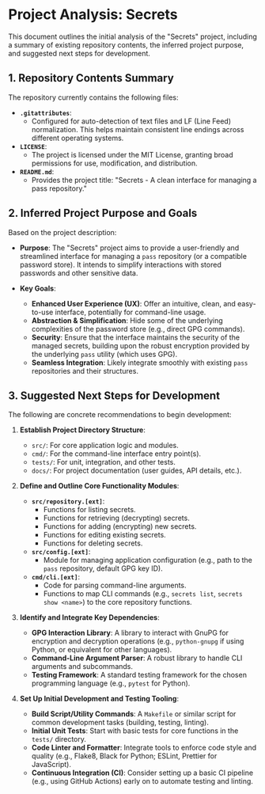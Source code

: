 # Project Analysis: Secrets

This document outlines the initial analysis of the "Secrets" project, including a summary of existing repository contents, the inferred project purpose, and suggested next steps for development.

## 1. Repository Contents Summary

The repository currently contains the following files:

*   **`.gitattributes`**:
    *   Configured for auto-detection of text files and LF (Line Feed) normalization. This helps maintain consistent line endings across different operating systems.
*   **`LICENSE`**:
    *   The project is licensed under the MIT License, granting broad permissions for use, modification, and distribution.
*   **`README.md`**:
    *   Provides the project title: "Secrets - A clean interface for managing a pass repository."

## 2. Inferred Project Purpose and Goals

Based on the project description:

*   **Purpose**: The "Secrets" project aims to provide a user-friendly and streamlined interface for managing a `pass` repository (or a compatible password store). It intends to simplify interactions with stored passwords and other sensitive data.

*   **Key Goals**:
    *   **Enhanced User Experience (UX)**: Offer an intuitive, clean, and easy-to-use interface, potentially for command-line usage.
    *   **Abstraction & Simplification**: Hide some of the underlying complexities of the password store (e.g., direct GPG commands).
    *   **Security**: Ensure that the interface maintains the security of the managed secrets, building upon the robust encryption provided by the underlying `pass` utility (which uses GPG).
    *   **Seamless Integration**: Likely integrate smoothly with existing `pass` repositories and their structures.

## 3. Suggested Next Steps for Development

The following are concrete recommendations to begin development:

1.  **Establish Project Directory Structure**:
    *   `src/`: For core application logic and modules.
    *   `cmd/`: For the command-line interface entry point(s).
    *   `tests/`: For unit, integration, and other tests.
    *   `docs/`: For project documentation (user guides, API details, etc.).

2.  **Define and Outline Core Functionality Modules**:
    *   **`src/repository.[ext]`**:
        *   Functions for listing secrets.
        *   Functions for retrieving (decrypting) secrets.
        *   Functions for adding (encrypting) new secrets.
        *   Functions for editing existing secrets.
        *   Functions for deleting secrets.
    *   **`src/config.[ext]`**:
        *   Module for managing application configuration (e.g., path to the `pass` repository, default GPG key ID).
    *   **`cmd/cli.[ext]`**:
        *   Code for parsing command-line arguments.
        *   Functions to map CLI commands (e.g., `secrets list`, `secrets show <name>`) to the core repository functions.

3.  **Identify and Integrate Key Dependencies**:
    *   **GPG Interaction Library**: A library to interact with GnuPG for encryption and decryption operations (e.g., `python-gnupg` if using Python, or equivalent for other languages).
    *   **Command-Line Argument Parser**: A robust library to handle CLI arguments and subcommands.
    *   **Testing Framework**: A standard testing framework for the chosen programming language (e.g., `pytest` for Python).

4.  **Set Up Initial Development and Testing Tooling**:
    *   **Build Script/Utility Commands**: A `Makefile` or similar script for common development tasks (building, testing, linting).
    *   **Initial Unit Tests**: Start with basic tests for core functions in the `tests/` directory.
    *   **Code Linter and Formatter**: Integrate tools to enforce code style and quality (e.g., Flake8, Black for Python; ESLint, Prettier for JavaScript).
    *   **Continuous Integration (CI)**: Consider setting up a basic CI pipeline (e.g., using GitHub Actions) early on to automate testing and linting.
